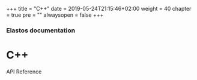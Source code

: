 +++
title = "C++"
date = 2019-05-24T21:15:46+02:00
weight = 40
chapter = true
pre = ""
alwaysopen = false
+++

### Elastos documentation

# C++

API Reference

